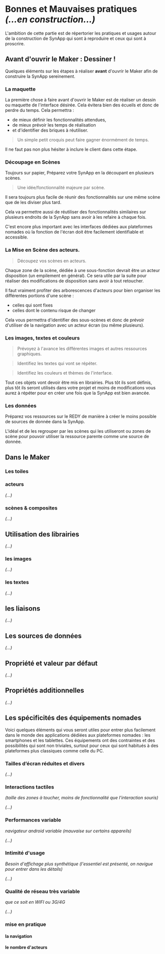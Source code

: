 # Bonnes et Mauvaises pratiques *(...en construction...)*

L'ambition de cette partie est de répertorier les pratiques et usages autour de la construction de SynApp qui sont à reproduire et ceux qui sont à proscrire.


## Avant d'ouvrir le Maker : Dessiner !

Quelques éléments sur les étapes à réaliser **avant** d'ouvrir le Maker afin de construire la SynApp sereinement.

### La maquette

La première chose à faire avant d'ouvrir le Maker est de réaliser un dessin ou maquette de l'interface désirée.
Cela évitera bien des écueils et donc de perdre du temps. 
Cela permettra : 
 - de mieux définir les fonctionnalités attendues, 
 - de mieux prévoir les temps de réalisation 
 - et d'identifier des briques à réutiliser.

> Un simple petit croquis peut faire gagner énormément de temps.

Il ne faut pas non plus hésiter à inclure le client dans cette étape.

### Découpage en Scènes

Toujours sur papier, Préparez votre SynApp en la découpant en plusieurs scènes.

> Une idée/fonctionnalité majeure par scène. 

Il sera toujours plus facile de réunir des fonctionnalités sur une même scène que de les diviser plus tard.

Cela va permettre aussi de réutiliser des fonctionnalités similaires sur plusieurs endroits de la SynApp sans avoir à les refaire à chaque fois.

C'est encore plus important avec les interfaces dédiées aux plateformes nomades où la fonction de l'écran doit être facilement identifiable et accessible.

### La Mise en Scène des acteurs.

> Découpez vos scènes en acteurs. 

Chaque zone de la scène, dédiée à une sous-fonction devrait être un acteur disposition (un empilement en général).
Ce sera utile par la suite pour réaliser des modifications de disposition sans avoir à tout retoucher.

Il faut vraiment profiter des arborescences d'acteurs pour bien organiser les différentes portions d'une scène :
 - celles qui sont fixes
 - celles dont le contenu risque de changer

Cela vous permettra d'identifier des sous-scènes et donc de prévoir d'utiliser de la navigation avec un acteur écran (ou même plusieurs).

### Les images, textes et couleurs

> Prévoyez à l'avance les différentes images et autres ressources graphiques.

> Identifiez les textes qui vont se répéter.

> Identifiez les couleurs et thèmes de l'interface.


Tout ces objets vont devoir être mis en librairies. Plus tôt ils sont définis, plus tôt ils seront utilisés dans votre projet et moins de modifications vous aurez à répéter pour en créer une fois que la SynApp est bien avancée.

### Les données

Préparez vos ressources sur le REDY de manière à créer le moins possible de sources de donnée dans la SynApp.

L'idéal et de les regrouper par les scènes qui les utiliseront ou zones de scène pour pouvoir utiliser la ressource parente comme une source de donnée.


## Dans le Maker

### Les toiles



### acteurs

*(...)*

### scènes & composites

*(...)*

## Utilisation des librairies

*(...)*

### les images

*(...)*

### les textes

*(...)*

## les liaisons

*(...)*

## Les sources de données

*(...)*


## Propriété et valeur par défaut

*(...)*

## Propriétés additionnelles

*(...)*

## Les spécificités des équipements nomades

Voici quelques éléments qui vous seront utiles pour entrer plus facilement dans le monde des applications dédiées aux plateformes nomades : les smartphones et les tablettes.
Ces équipements ont des contraintes et des possibilités qui sont non triviales, surtout pour ceux qui sont habitués à des plateformes plus classiques comme celle du PC.

### Tailles d’écran réduites et divers
*(...)*

### Interactions tactiles 
*(taille des zones à toucher, moins de fonctionnalité que l’interaction souris)*

*(...)*

### Performances variable
*navigateur android variable (mauvaise sur certains appareils)*

*(...)*

### Intimité d'usage 
*Besoin d'affichage plus synthétique (l'essentiel est présenté, on navigue pour entrer dans les détails)*

*(...)*

### Qualité de réseau très variable

*que ce soit en WIFI ou 3G/4G*

*(...)*


### mise en pratique

#### la navigation

#### le nombre d'acteurs

